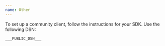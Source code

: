 ```yaml
---
name: Other
---
```


To set up a community client, follow the instructions for your SDK. Use the following DSN:

```
___PUBLIC_DSN___
```
